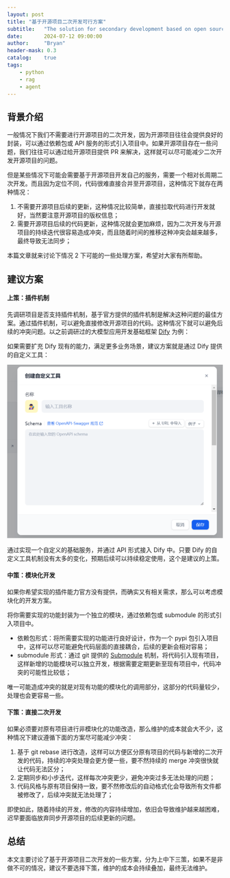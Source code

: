 ```yaml
---
layout: post
title: "基于开源项目二次开发可行方案"
subtitle:   "The solution for secondary development based on open source projects"
date:       2024-07-12 09:00:00
author:     "Bryan"
header-mask: 0.3
catalog:    true
tags:
    - python
    - rag
    - agent
---
```


## 背景介绍
一般情况下我们不需要进行开源项目的二次开发，因为开源项目往往会提供良好的封装，可以通过依赖包或 API 服务的形式引入项目中。如果开源项目存在一些问题，我们往往可以通过给开源项目提供 PR 来解决，这样就可以尽可能减少二次开发开源项目的问题。

但是某些情况下可能会需要基于开源项目开发自己的服务，需要一个相对长周期二次开发。而且因为定位不同，代码很难直接合并至开源项目，这种情况下就存在两种情况：

1. 不需要开源项目后续的更新，这种情况比较简单，直接拉取代码进行开发就好，当然要注意开源项目的版权信息；
2. 需要开源项目后续的代码更新，这种情况就会更加麻烦，因为二次开发与开源项目的持续迭代很容易造成冲突，而且随着时间的推移这种冲突会越来越多，最终导致无法同步；

本篇文章就来讨论下情况 2 下可能的一些处理方案，希望对大家有所帮助。

## 建议方案

#### 上策：插件机制

先调研项目是否支持插件机制，基于官方提供的插件机制是解决这种问题的最佳方案。通过插件机制，可以避免直接修改开源项目的代码。这种情况下就可以避免后续的冲突问题。以之前调研过的大模型应用开发基础框架 [Dify](https://zhuanlan.zhihu.com/p/706381113) 为例：

如果需要扩充 Dify 现有的能力，满足更多业务场景，建议方案就是通过 Dify 提供的自定义工具：

![custom-tool](/img/in-post/second-dev/custom_tool.png)

通过实现一个自定义的基础服务，并通过 API 形式接入 Dify 中。只要 Dify 的自定义工具机制没有太多的变化，预期后续可以持续稳定使用，这个是建议的上策。

#### 中策：模块化开发

如果你希望实现的插件能力官方没有提供，而确实又有相关需求，那么可以考虑模块化的开发方案。

将你需要实现的功能封装为一个独立的模块，通过依赖包或 submodule 的形式引入项目中。

- 依赖包形式：将所需要实现的功能进行良好设计，作为一个 pypi 包引入项目中，这样可以尽可能避免代码层面的直接耦合，后续的更新会相对容易；
- submodule 形式：通过 git 提供的 [Submodule](https://git-scm.com/book/en/v2/Git-Tools-Submodules) 机制，将代码引入现有项目，这样新增的功能模块可以独立开发，根据需要定期更新至现有项目中，代码冲突的可能性比较低；

唯一可能造成冲突的就是对现有功能的模块化的调用部分，这部分的代码量较少，处理也会更容易一些。

#### 下策：直接二次开发

如果必须要对原有项目进行非模块化的功能改造，那么维护的成本就会大不少，这种情况下建议遵循下面的方案尽可能减少冲突：

1. 基于 git rebase 进行改造，这样可以方便区分原有项目的代码与新增的二次开发的代码，持续的冲突处理会更方便一些，要不然持续的 merge 冲突很快就让代码无法区分；
2. 定期同步和小步迭代，这样每次冲突更少，避免冲突过多无法处理的问题；
3. 代码风格与原有项目保持一致，要不然修改后的自动格式化会导致所有文件都被修改了，后续冲突就无法处理了；

即使如此，随着持续的开发，修改的内容持续增加，依旧会导致维护越来越困难，迟早要面临放弃同步开源项目的后续更新的问题。

## 总结

本文主要讨论了基于开源项目二次开发的一些方案，分为上中下三策，如果不是非做不可的情况，建议不要选择下策，维护的成本会持续叠加，最终无法维护。
